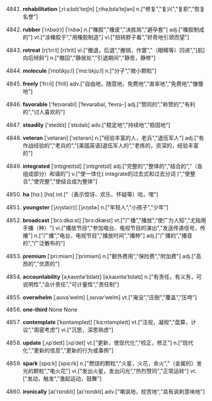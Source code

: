 4841. **rehabilitation**
[ˌri:əˌbɪlɪ'teɪʃn]  [ˌrihəˌbɪləˈteʃən]
n.["修复","复兴","复职","恢复名誉"]  

4842. **rubber**
[ˈrʌbə(r)]  [ˈrʌbɚ]
n.["橡胶","橡皮","决胜局","避孕套"]  adj.["橡胶制成的"]  vt.["涂橡胶于","用橡胶制造"]  vi.["扭转脖子看","好奇地引颈而望"]  

4843. **retreat**
[rɪˈtri:t]  [rɪˈtrit]
vi.["撤退，后退","撤销，作罢","（眼睛等）凹进","[航]向后倾斜"]  n.["撤回","静居处","引退期间","静思，静修"]  

4844. **molecule**
[ˈmɒlɪkju:l]  [ˈmɑ:lɪkju:l]
n.["分子","微小颗粒"]  

4845. **freely**
[ˈfri:li]  [ˈfrili]
adv.["自由地，随意地，免费地","直率地","免费地","慷慨地"]  

4846. **favorable**
['feɪvərəbl]  [ˈfevərəbəl, ˈfevrə-]
adj.["赞同的","称赞的","有利的","讨人喜欢的"]  

4847. **steadily**
['stedɪlɪ]  [ˈstɛdəlɪ]
adv.["稳定地","持续地","稳固地"]  

4848. **veteran**
[ˈvetərən]  [ˈvɛtərən]
n.["经验丰富的人，老兵","退伍军人"]  adj.["有作战经验的","老兵的","[美国英语]退伍军人的","老练的，资深的，经验丰富的"]  

4849. **integrated**
[ˈɪntɪgreɪtɪd]  [ˈɪntɪɡretɪd]
adj.["完整的","整体的","结合的","（各组成部分）和谐的"]  v.["使一体化( integrate的过去式和过去分词 )","使整合","使完整","使结合成为整体"]  

4850. **ha**
[hɑ:]  [hɑ]
int.["（表示惊讶、欢乐、怀疑等）哈，嘿"]  

4851. **youngster**
[ˈjʌŋstə(r)]  [ˈjʌŋstɚ]
n.["年轻人","小孩子","少年"]  

4852. **broadcast**
[ˈbrɔ:dkɑ:st]  [ˈbrɔ:dkæst]
vt.["广播","播放","使广为人知","尤指用手播（种）"]  vi.["播放节目","参加电台、电视节目的演出","发送传递信号，传播"]  n.["广播","电台、电视节目","播放时间","播种"]  adj.["广播的","播音的","广泛散布的"]  

4853. **premium**
[ˈpri:miəm]  [ˈprimiəm]
n.["额外费用","保险费","附加费"]  adj.["高昂的","优质的"]  

4854. **accountability**
[əˌkaʊntə'bɪlətɪ]  [əˌkaʊntə'bɪlətɪ]
n.["有责任，有义务，可说明性","会计责任","可计量性","责任制"]  

4855. **overwhelm**
[ˌəʊvəˈwelm]  [ˌoʊvərˈwelm]
vt.["淹没","压倒","覆盖","压垮"]  

4856. **one-third**
None
None

4857. **contemplate**
[ˈkɒntəmpleɪt]  [ˈkɑ:ntəmpleɪt]
vt.["注视，凝视","盘算，计议","周密考虑"]  vi.["沉思，深思熟虑"]  

4858. **update**
[ˌʌpˈdeɪt]  [ʌpˈdet]
vt.["更新，使现代化","校正，修正"]  n.["现代化","更新的信息","更新的行为或事例"]  

4859. **spark**
[spɑ:k]  [spɑ:rk]
n.["燃烧的颗粒","火星，火花，余火","（金属的）发光的颗粒","电火花"]  vi.["发出火星，发出闪光","热烈赞同","正常运转"]  vt.["发动，触发","激起运动，鼓舞"]  

4860. **ironically**
[aɪ'rɒnɪklɪ]  [aɪ'rɒnɪklɪ]
adv.["嘲讽地，挖苦地","具有讽刺意味地"]  

